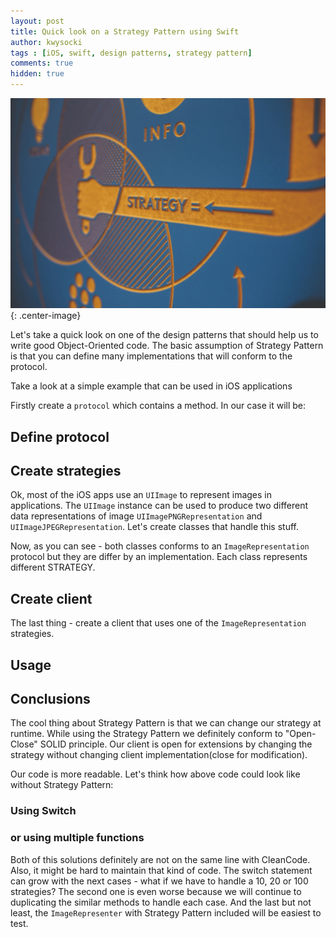 ```yaml
---
layout: post
title: Quick look on a Strategy Pattern using Swift
author: kwysocki
tags : [iOS, swift, design patterns, strategy pattern]
comments: true
hidden: true
---
```


![Image Title](/images/quick-look-on-a-strategy-pattern-using-swift/strategy.jpg){: .center-image}


Let's take a quick look on one of the design patterns that should help us to write good Object-Oriented code.
The basic assumption of Strategy Pattern is that you can define many implementations that will conform to the protocol.

Take a look at a simple example that can be used in iOS applications


Firstly create a `protocol` which contains a method. In our case it will be:

## Define protocol

<script src="https://gist.github.com/k8mil/51c2bef4373a063aeafc9d9cb605d9e9.js"></script>

## Create strategies

Ok, most of the iOS apps use an `UIImage` to represent images in applications. The `UIImage` instance can be used to produce two different data representations of image `UIImagePNGRepresentation` and  `UIImageJPEGRepresentation`. Let's create classes that handle this stuff.

<script src="https://gist.github.com/k8mil/69fbffb20630cd273ed84a5ee2149f90.js"></script>

Now, as you can see - both classes conforms to an `ImageRepresentation` protocol but they are differ by an implementation. Each class represents different STRATEGY.

## Create client

The last thing - create a client that uses one of the `ImageRepresentation` strategies.

<script src="https://gist.github.com/k8mil/5b44740021d9bba904cda4de47939e94.js"></script>

## Usage

<script src="https://gist.github.com/k8mil/48ee90472babb961ab789966d7e2ed7a.js"></script>

## Conclusions

The cool thing about Strategy Pattern is that we can change our strategy at runtime.
While using the Strategy Pattern we definitely conform to "Open-Close" SOLID principle. Our client is open for extensions by changing the strategy without changing client implementation(close for modification).

Our code is more readable. Let's think how above code could look like without Strategy Pattern:

### Using Switch

<script src="https://gist.github.com/k8mil/5be7d283e6e08052683af1c79405ce91.js"></script>

### or using multiple functions

<script src="https://gist.github.com/k8mil/8c6b66a014629604963b05799ab2a980.js"></script>

Both of this solutions definitely are not on the same line with CleanCode. Also, it might be hard to maintain that kind of code. The switch statement can grow with the next cases - what if we have to handle a 10, 20 or 100 strategies? The second one is even worse because we will continue to duplicating the similar methods to handle each case. And the last but not least, the `ImageRepresenter` with Strategy Pattern included will be easiest to test.

